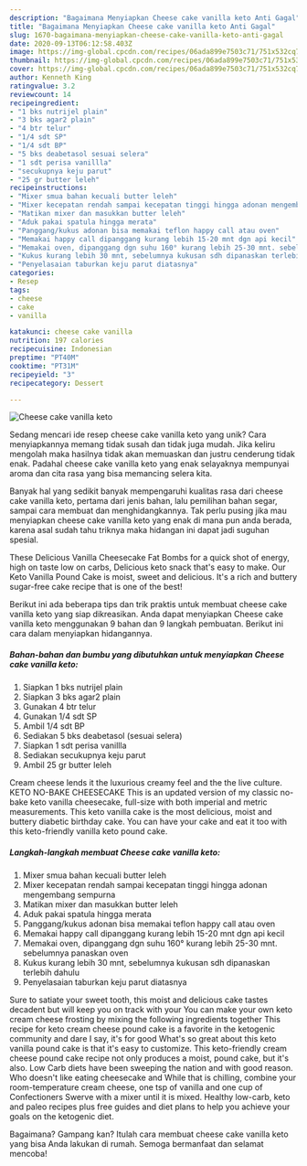 ```yaml
---
description: "Bagaimana Menyiapkan Cheese cake vanilla keto Anti Gagal"
title: "Bagaimana Menyiapkan Cheese cake vanilla keto Anti Gagal"
slug: 1670-bagaimana-menyiapkan-cheese-cake-vanilla-keto-anti-gagal
date: 2020-09-13T06:12:58.403Z
image: https://img-global.cpcdn.com/recipes/06ada899e7503c71/751x532cq70/cheese-cake-vanilla-keto-foto-resep-utama.jpg
thumbnail: https://img-global.cpcdn.com/recipes/06ada899e7503c71/751x532cq70/cheese-cake-vanilla-keto-foto-resep-utama.jpg
cover: https://img-global.cpcdn.com/recipes/06ada899e7503c71/751x532cq70/cheese-cake-vanilla-keto-foto-resep-utama.jpg
author: Kenneth King
ratingvalue: 3.2
reviewcount: 14
recipeingredient:
- "1 bks nutrijel plain"
- "3 bks agar2 plain"
- "4 btr telur"
- "1/4 sdt SP"
- "1/4 sdt BP"
- "5 bks deabetasol sesuai selera"
- "1 sdt perisa vanillla"
- "secukupnya keju parut"
- "25 gr butter leleh"
recipeinstructions:
- "Mixer smua bahan kecuali butter leleh"
- "Mixer kecepatan rendah sampai kecepatan tinggi hingga adonan mengembang sempurna"
- "Matikan mixer dan masukkan butter leleh"
- "Aduk pakai spatula hingga merata"
- "Panggang/kukus adonan bisa memakai teflon happy call atau oven"
- "Memakai happy call dipanggang kurang lebih 15-20 mnt dgn api kecil"
- "Memakai oven, dipanggang dgn suhu 160° kurang lebih 25-30 mnt. sebelumnya panaskan oven"
- "Kukus kurang lebih 30 mnt, sebelumnya kukusan sdh dipanaskan terlebih dahulu"
- "Penyelasaian taburkan keju parut diatasnya"
categories:
- Resep
tags:
- cheese
- cake
- vanilla

katakunci: cheese cake vanilla 
nutrition: 197 calories
recipecuisine: Indonesian
preptime: "PT40M"
cooktime: "PT31M"
recipeyield: "3"
recipecategory: Dessert

---
```



![Cheese cake vanilla keto](https://img-global.cpcdn.com/recipes/06ada899e7503c71/751x532cq70/cheese-cake-vanilla-keto-foto-resep-utama.jpg)

Sedang mencari ide resep cheese cake vanilla keto yang unik? Cara menyiapkannya memang tidak susah dan tidak juga mudah. Jika keliru mengolah maka hasilnya tidak akan memuaskan dan justru cenderung tidak enak. Padahal cheese cake vanilla keto yang enak selayaknya mempunyai aroma dan cita rasa yang bisa memancing selera kita.

Banyak hal yang sedikit banyak mempengaruhi kualitas rasa dari cheese cake vanilla keto, pertama dari jenis bahan, lalu pemilihan bahan segar, sampai cara membuat dan menghidangkannya. Tak perlu pusing jika mau menyiapkan cheese cake vanilla keto yang enak di mana pun anda berada, karena asal sudah tahu triknya maka hidangan ini dapat jadi suguhan spesial.

These Delicious Vanilla Cheesecake Fat Bombs for a quick shot of energy, high on taste low on carbs, Delicious keto snack that&#39;s easy to make. Our Keto Vanilla Pound Cake is moist, sweet and delicious. It&#39;s a rich and buttery sugar-free cake recipe that is one of the best!


Berikut ini ada beberapa tips dan trik praktis untuk membuat cheese cake vanilla keto yang siap dikreasikan. Anda dapat menyiapkan Cheese cake vanilla keto menggunakan 9 bahan dan 9 langkah pembuatan. Berikut ini cara dalam menyiapkan hidangannya.

<!--inarticleads1-->

##### Bahan-bahan dan bumbu yang dibutuhkan untuk menyiapkan Cheese cake vanilla keto:

1. Siapkan 1 bks nutrijel plain
1. Siapkan 3 bks agar2 plain
1. Gunakan 4 btr telur
1. Gunakan 1/4 sdt SP
1. Ambil 1/4 sdt BP
1. Sediakan 5 bks deabetasol (sesuai selera)
1. Siapkan 1 sdt perisa vanillla
1. Sediakan secukupnya keju parut
1. Ambil 25 gr butter leleh


Cream cheese lends it the luxurious creamy feel and the the live culture. KETO NO-BAKE CHEESECAKE This is an updated version of my classic no-bake keto vanilla cheesecake, full-size with both imperial and metric measurements. This keto vanilla cake is the most delicious, moist and buttery diabetic birthday cake. You can have your cake and eat it too with this keto-friendly vanilla keto pound cake. 

<!--inarticleads2-->

##### Langkah-langkah membuat Cheese cake vanilla keto:

1. Mixer smua bahan kecuali butter leleh
1. Mixer kecepatan rendah sampai kecepatan tinggi hingga adonan mengembang sempurna
1. Matikan mixer dan masukkan butter leleh
1. Aduk pakai spatula hingga merata
1. Panggang/kukus adonan bisa memakai teflon happy call atau oven
1. Memakai happy call dipanggang kurang lebih 15-20 mnt dgn api kecil
1. Memakai oven, dipanggang dgn suhu 160° kurang lebih 25-30 mnt. sebelumnya panaskan oven
1. Kukus kurang lebih 30 mnt, sebelumnya kukusan sdh dipanaskan terlebih dahulu
1. Penyelasaian taburkan keju parut diatasnya


Sure to satiate your sweet tooth, this moist and delicious cake tastes decadent but will keep you on track with your You can make your own keto cream cheese frosting by mixing the following ingredients together This recipe for keto cream cheese pound cake is a favorite in the ketogenic community and dare I say, it&#39;s for good What&#39;s so great about this keto vanilla pound cake is that it&#39;s easy to customize. This keto-friendly cream cheese pound cake recipe not only produces a moist, pound cake, but it&#39;s also. Low Carb diets have been sweeping the nation and with good reason. Who doesn&#39;t like eating cheesecake and While that is chilling, combine your room-temperature cream cheese, one tsp of vanilla and one cup of Confectioners Swerve with a mixer until it is mixed. Healthy low-carb, keto and paleo recipes plus free guides and diet plans to help you achieve your goals on the ketogenic diet. 

Bagaimana? Gampang kan? Itulah cara membuat cheese cake vanilla keto yang bisa Anda lakukan di rumah. Semoga bermanfaat dan selamat mencoba!
